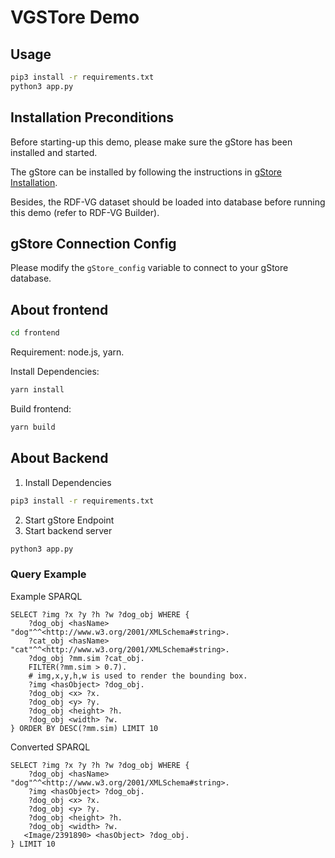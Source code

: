 # VGSTore Demo

## Usage

```bash
pip3 install -r requirements.txt
python3 app.py
```

## Installation Preconditions

Before starting-up this demo, please make sure the gStore has been installed and started.

The gStore can be installed by following the instructions in [gStore Installation](https://github.com/pkumod/gStore).

Besides, the RDF-VG dataset should be loaded into database before running this demo (refer to RDF-VG Builder).

## gStore Connection Config

Please modify the `gStore_config` variable to connect to your gStore database.

## About frontend

```bash
cd frontend
```

Requirement: node.js, yarn.

Install Dependencies:

```bash
yarn install
```

Build frontend:

```bash
yarn build
```

## About Backend

1. Install Dependencies
```bash
pip3 install -r requirements.txt
```

2. Start gStore Endpoint
3. Start backend server
```bash
python3 app.py
```

### Query Example

Example SPARQL
```sparql
SELECT ?img ?x ?y ?h ?w ?dog_obj WHERE {
	?dog_obj <hasName> "dog"^^<http://www.w3.org/2001/XMLSchema#string>.
	?cat_obj <hasName> "cat"^^<http://www.w3.org/2001/XMLSchema#string>.
	?dog_obj ?mm.sim ?cat_obj.
	FILTER(?mm.sim > 0.7).
	# img,x,y,h,w is used to render the bounding box.
	?img <hasObject> ?dog_obj.
	?dog_obj <x> ?x.
	?dog_obj <y> ?y.
	?dog_obj <height> ?h.
	?dog_obj <width> ?w.
} ORDER BY DESC(?mm.sim) LIMIT 10
```

Converted SPARQL
```sparql
SELECT ?img ?x ?y ?h ?w ?dog_obj WHERE {
	?dog_obj <hasName> "dog"^^<http://www.w3.org/2001/XMLSchema#string>.
	?img <hasObject> ?dog_obj.
	?dog_obj <x> ?x.
	?dog_obj <y> ?y.
	?dog_obj <height> ?h.
	?dog_obj <width> ?w.
   <Image/2391890> <hasObject> ?dog_obj.
} LIMIT 10
```
